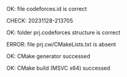 OK: file codeforces.id is correct
CHECK: 20231128-213705
OK: folder prj.codeforces structure is correct
ERROR: file prj.cw/CMakeLists.txt is absent
OK: CMake generator successed
OK: CMake build (MSVC x64) successed
